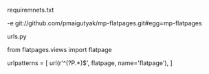 
requiremnets.txt

-e git://github.com/pmaigutyak/mp-flatpages.git#egg=mp-flatpages


urls.py

from flatpages.views import flatpage


urlpatterns = [
    url(r'^(?P<url>.*)$', flatpage, name='flatpage'),
]
